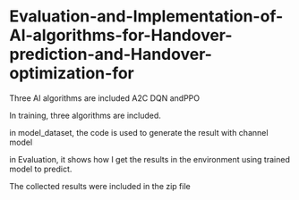 # Evaluation-and-Implementation-of-AI-algorithms-for-Handover-prediction-and-Handover-optimization-for
Three AI algorithms are included A2C DQN andPPO

In training, three algorithms are included.

in model_dataset, the code is used to generate the result with channel model

in Evaluation, it shows how I get the results in the environment using trained model to predict.

The collected results were included in the zip file
